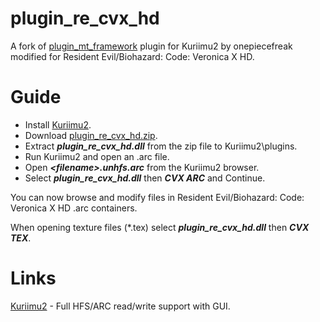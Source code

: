 # plugin_re_cvx_hd

A fork of [plugin_mt_framework](https://github.com/FanTranslatorsInternational/Kuriimu2/tree/dev/plugins/Capcom/plugin_mt_framework) plugin for Kuriimu2 by onepiecefreak modified for Resident Evil/Biohazard: Code: Veronica X HD.

# Guide

- Install [Kuriimu2](https://github.com/FanTranslatorsInternational/Kuriimu2).
- Download [plugin_re_cvx_hd.zip](https://github.com/kapdap/re-cvx-tools/releases/download/plugin_re_cvx_hd/plugin_re_cvx_hd.zip).
- Extract ***plugin_re_cvx_hd.dll*** from the zip file to Kuriimu2\plugins.
- Run Kuriimu2 and open an .arc file.
- Open ***\<filename\>.unhfs.arc*** from the Kuriimu2 browser.
- Select ***plugin_re_cvx_hd.dll*** then ***CVX ARC*** and Continue.

You can now browse and modify files in Resident Evil/Biohazard: Code: Veronica X HD .arc containers.

When opening texture files (*.tex) select ***plugin_re_cvx_hd.dll*** then ***CVX TEX***.

# Links
[Kuriimu2](https://github.com/FanTranslatorsInternational/Kuriimu2) - Full HFS/ARC read/write support with GUI.
